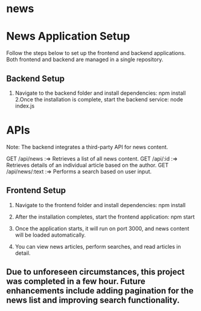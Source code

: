 # news

# News Application Setup

Follow the steps below to set up the frontend and backend applications. Both frontend and backend are managed in a single repository.

## Backend Setup

1. Navigate to the backend folder and install dependencies:
   npm install
2.Once the installation is complete, start the backend service:
  node index.js

# APIs
Note: The backend integrates a third-party API for news content.

GET /api/news :=> Retrieves a list of all news content.
GET /api/:id :=> Retrieves details of an individual article based on the author.
GET /api/news/:text :=> Performs a search based on user input.


## Frontend Setup

1. Navigate to the frontend folder and install dependencies:
    npm install

2. After the installation completes, start the frontend application:
   npm start
3. Once the application starts, it will run on port 3000, and news content will be loaded automatically.
4. You can view news articles, perform searches, and read articles in detail.


## Due to unforeseen circumstances, this project was completed in a few hour. Future enhancements include adding pagination for the news list and improving search functionality.
